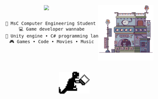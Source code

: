
<div align="center">

<img src="https://raw.githubusercontent.com/alessiotrof/alessiotrof/main/assets/pixel_art.png" width="35%" align="right" /> 
<img src="https://readme-typing-svg.demolab.com?font=Fira+Code&pause=1000&random=false&width=435&lines=Hello+there!;I'm+Alessio%2C+a+tech+enthusiast!" width="60%" />
<br><br>

<pre>
    💼 MsC Computer Engineering Student @Unibo
    💻 Game developer wannabe
    📖 Unity engine • C# programming language
    🎮 Games • Code • Movies • Music
</pre>

<br><br><br><br>
<img src="https://raw.githubusercontent.com/alessiotrof/alessiotrof/main/assets/dino.png" height="70" align="center"/>
<br><br><br>
    
